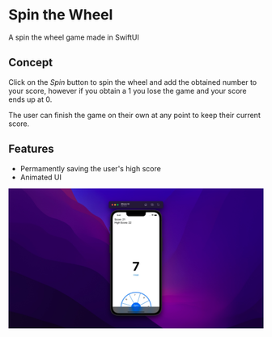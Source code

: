 # Spin the Wheel

A spin the wheel game made in SwiftUI

## Concept

Click on the _Spin_ button to spin the wheel and add the obtained number to your score, however if you obtain a 1 you lose the game and your score ends up at 0.

The user can finish the game on their own at any point to keep their current score.

## Features

- Permamently saving the user's high score
- Animated UI

![](docs/assets/app-screenshot.png)